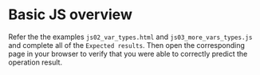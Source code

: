 # Basic JS overview

Refer the the examples `js02_var_types.html` and `js03_more_vars_types.js` and
complete all of the `Expected results`. Then open the corresponding page in
your browser to verify that you were able to correctly predict the operation
result.
